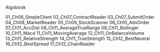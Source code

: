 Algobook

01_Ch06_SimpleClient
02_Ch07_ContractReader
03_Ch07_SubmitOrder
04_Ch08_MarketReader
05_Ch09_StockScanner
06_Ch10_AdvOrder
07_Ch11_AccDist
08_Ch11_AverageTrueRange
09_Ch11_Bollinger
10_Ch11_Macd
11_Ch11_MovingAverage
12_Ch11_OnBalanceVolume
13_Ch11_RelativeStrength
14_Ch11_TrueStrength
15_Ch12_BestNeutral
16_Ch12_BestSpread
17_Ch12_ChainReader
